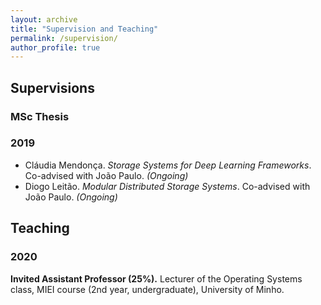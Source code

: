 ```yaml
---
layout: archive
title: "Supervision and Teaching" 
permalink: /supervision/
author_profile: true
---
```


## Supervisions
### MSc Thesis
### 2019
* Cláudia Mendonça. *Storage Systems for Deep Learning Frameworks*. Co-advised with João Paulo. *(Ongoing)*
* Diogo Leitão. *Modular Distributed Storage Systems*. Co-advised with João Paulo. *(Ongoing)*


## Teaching
### 2020
**Invited Assistant Professor (25%).** Lecturer of the Operating Systems class, MIEI course (2nd year, undergraduate), University of Minho.